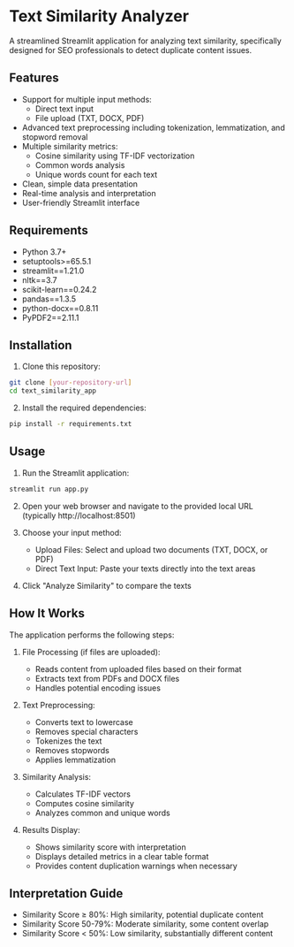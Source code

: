 # Text Similarity Analyzer

A streamlined Streamlit application for analyzing text similarity, specifically designed for SEO professionals to detect duplicate content issues.

## Features

- Support for multiple input methods:
  - Direct text input
  - File upload (TXT, DOCX, PDF)
- Advanced text preprocessing including tokenization, lemmatization, and stopword removal
- Multiple similarity metrics:
  - Cosine similarity using TF-IDF vectorization
  - Common words analysis
  - Unique words count for each text
- Clean, simple data presentation
- Real-time analysis and interpretation
- User-friendly Streamlit interface

## Requirements

- Python 3.7+
- setuptools>=65.5.1
- streamlit==1.21.0
- nltk==3.7
- scikit-learn==0.24.2
- pandas==1.3.5
- python-docx==0.8.11
- PyPDF2==2.11.1

## Installation

1. Clone this repository:
```bash
git clone [your-repository-url]
cd text_similarity_app
```

2. Install the required dependencies:
```bash
pip install -r requirements.txt
```

## Usage

1. Run the Streamlit application:
```bash
streamlit run app.py
```

2. Open your web browser and navigate to the provided local URL (typically http://localhost:8501)

3. Choose your input method:
   - Upload Files: Select and upload two documents (TXT, DOCX, or PDF)
   - Direct Text Input: Paste your texts directly into the text areas

4. Click "Analyze Similarity" to compare the texts

## How It Works

The application performs the following steps:
1. File Processing (if files are uploaded):
   - Reads content from uploaded files based on their format
   - Extracts text from PDFs and DOCX files
   - Handles potential encoding issues

2. Text Preprocessing:
   - Converts text to lowercase
   - Removes special characters
   - Tokenizes the text
   - Removes stopwords
   - Applies lemmatization

3. Similarity Analysis:
   - Calculates TF-IDF vectors
   - Computes cosine similarity
   - Analyzes common and unique words

4. Results Display:
   - Shows similarity score with interpretation
   - Displays detailed metrics in a clear table format
   - Provides content duplication warnings when necessary

## Interpretation Guide

- Similarity Score ≥ 80%: High similarity, potential duplicate content
- Similarity Score 50-79%: Moderate similarity, some content overlap
- Similarity Score < 50%: Low similarity, substantially different content
